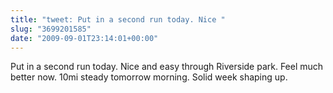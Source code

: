 ```yaml
---
title: "tweet: Put in a second run today. Nice "
slug: "3699201585"
date: "2009-09-01T23:14:01+00:00"
---
```

Put in a second run today. Nice and easy through Riverside park. Feel much better now. 10mi steady tomorrow morning. Solid week shaping up.